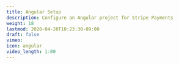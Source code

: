 ```yaml
---
title: Angular Setup
description: Configure an Angular project for Stripe Payments 
weight: 18
lastmod: 2020-04-20T10:23:30-09:00
draft: false
vimeo: 
icon: angular
video_length: 1:00
---
```

